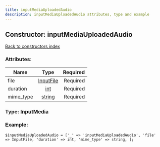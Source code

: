 ```yaml
---
title: inputMediaUploadedAudio
description: inputMediaUploadedAudio attributes, type and example
---
```

## Constructor: inputMediaUploadedAudio  
[Back to constructors index](index.md)



### Attributes:

| Name     |    Type       | Required |
|----------|:-------------:|---------:|
|file|[InputFile](../types/InputFile.md) | Required|
|duration|[int](../types/int.md) | Required|
|mime\_type|[string](../types/string.md) | Required|



### Type: [InputMedia](../types/InputMedia.md)


### Example:

```
$inputMediaUploadedAudio = ['_' => 'inputMediaUploadedAudio', 'file' => InputFile, 'duration' => int, 'mime_type' => string, ];
```  

